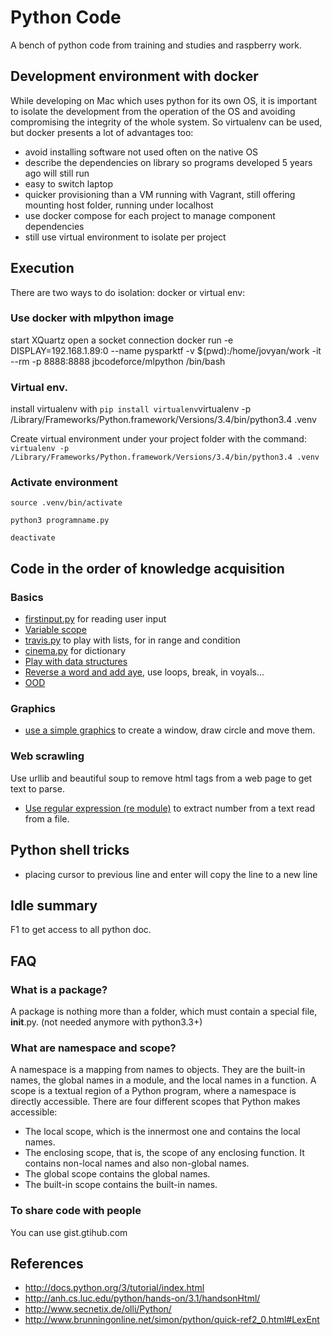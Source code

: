 # Python Code
A bench of python code from training and studies and raspberry work.

## Development environment with docker
While developing on Mac which uses python for its own OS, it is important to isolate the development from the operation of the OS and avoiding compromising the integrity of the whole system. So virtualenv can be used, but docker presents a lot of advantages too:
* avoid installing software not used often on the native OS
* describe the dependencies on library so programs developed 5 years ago will still run
* easy to switch laptop
* quicker provisioning than a VM running with Vagrant, still offering mounting host folder, running under localhost
* use docker compose for each project to manage component dependencies
* still use virtual environment to isolate per project

## Execution

There are two ways to do isolation: docker or virtual env:

### Use docker with mlpython image
start XQuartz
open a socket connection
docker run -e DISPLAY=192.168.1.89:0 --name pysparktf -v $(pwd):/home/jovyan/work -it --rm -p 8888:8888 jbcodeforce/mlpython /bin/bash


### Virtual env.
install virtualenv with `pip install virtualenv`virtualenv -p /Library/Frameworks/Python.framework/Versions/3.4/bin/python3.4 .venv

Create virtual environment under your project folder with the command:
`virtualenv -p /Library/Frameworks/Python.framework/Versions/3.4/bin/python3.4 .venv`
### Activate environment
```
source .venv/bin/activate

python3 programname.py

deactivate
```

## Code in the order of knowledge acquisition
### Basics
* [firstinput.py](python-bible/firstinput.py) for reading user input
* [Variable scope](python-bible/scope.py)
* [travis.py](python-bible/travis.py) to play with lists, for in range and condition
* [cinema.py](python-bible/cinema.py) for dictionary
* [Play with data structures](python-bible/datastructure.py)
* [Reverse a word and add aye](python-bible/pig.py), use loops, break, in voyals...
* [OOD](python-bible/coins.py)

### Graphics
* [use a simple graphics](graphics/testgraphics.py) to create a window, draw circle and move them.

### Web scrawling
Use urllib and beautiful soup to remove html tags from a web page to get text to parse.
* [Use regular expression (re module)](web_data/countNumbers.py) to extract number from a text read from a file.

## Python shell tricks
* placing cursor to previous line and enter will copy the line to a new line



## Idle summary
F1 to get access to all python doc.

## FAQ
### What is a package?
A package is nothing more than a folder, which must contain a special file, __init__.py. (not needed anymore with python3.3+)

### What are namespace and scope?
A namespace is a mapping from names to objects. They are the built-in names, the global names in a module, and the local names in a function.
A scope is a textual region of a Python program, where a namespace is directly accessible. There are four different scopes that Python makes accessible:
* The local scope, which is the innermost one and contains the local names.
* The enclosing scope, that is, the scope of any enclosing function. It contains non-local names and also non-global names.
* The global scope contains the global names.
* The built-in scope contains the built-in names.

### To share code with people
You can use gist.gtihub.com


## References
* http://docs.python.org/3/tutorial/index.html
* http://anh.cs.luc.edu/python/hands-on/3.1/handsonHtml/
* http://www.secnetix.de/olli/Python/
* http://www.brunningonline.net/simon/python/quick-ref2_0.html#LexEnt
